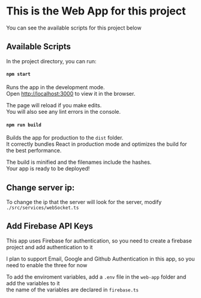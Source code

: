# This is the Web App for this project

You can see the available scripts for this project below

## Available Scripts

In the project directory, you can run:

#### `npm start`

Runs the app in the development mode.\
Open [http://localhost:3000](http://localhost:3000) to view it in the browser.

The page will reload if you make edits.\
You will also see any lint errors in the console.

#### `npm run build`

Builds the app for production to the `dist` folder.\
It correctly bundles React in production mode and optimizes the build for the best performance.

The build is minified and the filenames include the hashes.\
Your app is ready to be deployed!

## Change server ip:

To change the ip that the server will look for the server, modify `./src/services/webSocket.ts`

## Add Firebase API Keys

This app uses Firebase for authentication, so you need to create a firebase project and add authentication to it  

I plan to support Email, Google and Github Authentication in this app, so you need to enable the three for now

To add the enviroment variables, add a `.env` file in the `web-app` folder and add the variables to it  
the name of the variables are declared in `firebase.ts`
